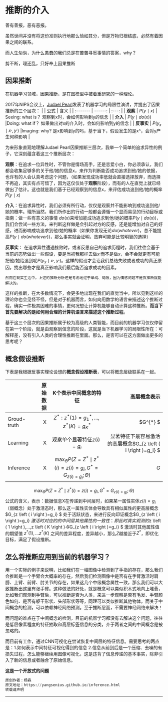 # 推断的介入

善有善报，恶有恶报。

虽然世间并没有将这份准则执行地那么恰如其分，但是万物归根结底，必然有着因果之间的联系。

而人生匆匆，为什么愚蠢的我们总是在苦苦寻觅事情的答案，why？

剪不断，理还乱，只好奉上因果推断

## 因果推断

在机器学习领域，因果推断，是在图模型中被着重研究的一种理论。

2017年NIPS会议上，[Judael Pearl][1]发表了机器学习的局限性演讲，并提出了因果推断的三个层次：
|      | 公式    | 含义  |
| :------- | ------: | :---: |
| **观察**     |   $P\left ( y\mid x \right )$    | Seeing: what is？ 观察到x时，会如何影响到y的信念    |
| **介入**     | $P\left ( y\mid do(x) \right )$  |Doing: what if？ 如果做出对x的介入时，会如何影响到y的信念  |
| **反事实**   | $P\left ( y_{x}\mid x^{,},y^{,} \right )$ |Imaging: why? 是x影响到y的吗，基于当下，假设发生的是x^，会对y产生何种影响  |

为来形象直观地理解Judael Pearl因果推断三层次，我举一个简单的追求异性的例子，它深刻蕴含着这三个推断层次：

**观察**：在追求一位异性时，不管你是情场高手，还是恋爱小白，你必须承认，我们都会收集足够多的关于他/她的信息x，来作为判断能否成功追求到他/她的依据，也许有的人会认真考虑这个问题，（如果发现成功率低就会直接选择放弃，而选择不再追，其实有点可惜了，因为这仅仅处于**观察**阶段），而有的人在直觉上就已经做出了估计。这也就是我们基于已经观察到的信息x，来评估成功追到他/她的概率$P\left ( y\mid x \right )$ 

**介入**：在追求异性时，我们必须有所行动，仅仅是观察并不能影响到成功追到他/她的概率。理所当然，我们所作出的行动一般都会遵循一个显而易见的行动目标或指南：做一些有意义的事情 $do(x)$来增加能成功追求到他/她的概率$P\left ( y\mid do(x) \right )$，我们会尝试一些方法，来判断这样做是会引起对方的反感，还是能增加对自己的好感，进而影响成功追求到他/她的概率（如果你发现无论$do(whatever)$，总不能提高$P\left ( y\mid do(whatever) \right )$，那么事实就会证明，放弃可能是比较明智的选择）

**反事实**： 在追求异性遭遇挫败时，或者反思自己的追求历程时，我们往往会基于当前的态势做出一些假设，要是当初我那样去做$x^{,}$而不是做$x$，会不会就更有可能把他/她给追到呢$P\left ( y_{x}\mid x^{,},y^{,} \right )$。这样的假设才会让我们总结失败或者成功的真正原因，找出哪些才是真正影响我们最后能否追求成功的因素。

```
然而在现实生活中，上述的推断分析还是考虑地过于单纯、局限，因为情感问题不是靠推断就能解决的。
```

这样的推断，在大多数情况下，会更多地出现在我们的直觉当中，所以见到这样的理论你也会见怪不怪，但是对于机器而言，如何向用数学的语言来描述这个推断过程，确实一件极其困难的事情，更何况想让计算机能够自动计算这种推断。**而当下首先要解决的是如何用合理的计算机语言来描述这个推断过程**。

基于这三个层次的因果推断属于较为高级的人类智能，而目前的机器学习仅仅停留在第一个阶段，就是由观察到信念的阶段，这就是当下机器学习的局限性所在：可解释差，没有引入人类的合理性推断在里面。那么，是否可以在这方面做出更多的思考呢？

## 概念假设推断

下表是我根据反事实理论设想的**概念假设推断表**，可以将概念层级联系在一起。

|      | 原始数据    | K个表示中间概念的特征  |高层概念表示  |
| :------- | ----: | :---: |---: |
| Groud-truth    |  X    |  $Z^{*}:z^{*} \left ( 1 \right )=g^{*}_1,...,z^{*} \left ( K \right )=g^{*}_K$    |$G^{*} $    |
| Learning      | X  |  观察单个显著特征$z \left ( i \right )=g_i$  | 显著特征下最容易激活的高层概念$G_{z \left ( i \right )=g_i} $   |
| Inference | X |  $\max_{\Theta }P(Z=Z^{*}\mid z^{*}\left ( i \right )=z \left ( i \right )=g_i,G^{*}=G_{z \left ( i \right )=g_i};\Theta )$  | $G$   |

$$\max_{\Theta }P(Z=Z^{*}\mid z^{*}\left ( i \right )=z \left ( i \right )=g_i,G^{*}=G_{z \left ( i \right )=g_i};\Theta )$$
公式的含义，表示：数据信息X在传递到中间层时，如果某一属性实体$z \left ( i \right )=g_i$（弱概念）处于激活态时，那么这一属性实体会导致具有相似属性的更高层概念$G_{z \left ( i \right )=g_i} $ 处于活跃状态，来进行反向印证概念$G_{z \left ( i \right )=g_i} $激活时对应的 的中间层其他属性的一致性：
即此时真实观测的$z \left ( 1 \right ),...,z \left ( K \right )$与$G_{z \left ( i \right )=g_i} $ 激活时其他属性值的期望值
$z^{*} \left ( 1 \right ),...z^{*} \left ( K \right )$ 之间的差异程度，差异越小，那么$Z$越接近于$Z^{*}$，即优化目标，满足了假设推断。

## 怎么将推断应用到当前的机器学习？

用一个实际的例子来说明，比如我们在一幅图像中检测到了手指的存在，那么我们会推断是一个手臂会大概率的存在，然后我们检测图像中是否有在手臂激活时肩膀、上臂、前臂、肘关节的存在，如果这几个中级概念属性一致，那么我们可以大致推断出这里有张手臂。这种做法的好处，就是概念可以类似积木式地向上堆叠，比如我们观测到手臂后，可以推断是否为人类，来进一步观察是否有毛发、手臂颜色如何、是否有躯干形状、头部形状等等，同理可以类似推断其他物体。而关于中间概念的检测，可以依赖神经网络预测。至于推断层面，不需要神经网络来解决！

而问题的难点在于中间概念的检测，目前的机器学习都没有去解决这个问题，往往是低层像素程度的特征抽取和高层标签信息的分类，介于两者之间的中间概念是被忽略的。

而目前有工作，通过CNN可视化在尝试恢复中间层的特征信息。需要思考的两点是：1.如何表示中间特征可视化得到的信息 2.信息从前到后是一个压缩、去噪的有损失过程，怎么能够继续用图像可视化，这是违背了信息传递的基本事实，除非引入了新的信息或者融合了原始信息。

**这是一个开放式的问题**

``` python
原创作者：杨森
原文地址：https://yangsenius.github.io/inference.html
转载请声明
```

--------
[1]:https://mp.weixin.qq.com/s/ytt8Hwv4JHZdV4649XG6Xw